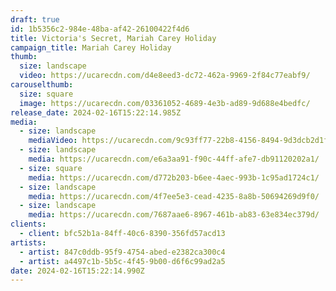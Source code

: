 ```yaml
---
draft: true
id: 1b5356c2-984e-48ba-af42-26100422f4d6
title: Victoria's Secret, Mariah Carey Holiday
campaign_title: M﻿ariah Carey Holiday
thumb:
  size: landscape
  video: https://ucarecdn.com/d4e8eed3-dc72-462a-9969-2f84c77eabf9/
carouselthumb:
  size: square
  image: https://ucarecdn.com/03361052-4689-4e3b-ad89-9d688e4bedfc/
release_date: 2024-02-16T15:22:14.985Z
media:
  - size: landscape
    mediaVideo: https://ucarecdn.com/9c93ff77-22b8-4156-8494-9d3dcb2d1fef/
  - size: landscape
    media: https://ucarecdn.com/e6a3aa91-f90c-44ff-afe7-db91120202a1/
  - size: square
    media: https://ucarecdn.com/d772b203-b6ee-4aec-993b-1c95ad1724c1/
  - size: landscape
    media: https://ucarecdn.com/4f7ee5e3-cead-4235-8a8b-50694269d9f0/
  - size: landscape
    media: https://ucarecdn.com/7687aae6-8967-461b-ab83-63e834ec379d/
clients:
  - client: bfc52b1a-84ff-40c6-8390-356fd57acd13
artists:
  - artist: 847c0ddb-95f9-4754-abed-e2382ca300c4
  - artist: a4497c1b-5b5c-4f45-9b00-d6f6c99ad2a5
date: 2024-02-16T15:22:14.990Z
---
```


